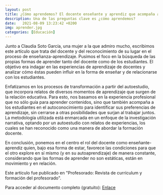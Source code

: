 ```yaml
---
layout: post
title: ¿Cómo aprendemos? El docente enseñante y aprendiz que acompaña a los estudiantes en su exploración hacia el (auto)aprendizaje
description: Una de las preguntas clave es ¿cómo aprendemos? 
date:   2021-08-09 13:23:42 +0200
img: aprender.jpg
categories: [Educación]
---
```


Junto a Claudia Soto García, una mujer a la que admiro mucho, escribimos este artículo que trata del docente y del reconocimiento de su lugar en el proceso de enseñanza-aprendizaje. Pusimos el foco en la búsqueda de las propias formas de aprender tanto del docente como de los estudiantes. El objetivo era indagar en las experiencias de aprendizaje de docentes y analizar cómo éstas pueden influir en la forma de enseñar y de relacionarse con los estudiantes. 

Enfatizamos en los procesos de transformación a partir del autoestudio, que incorpora relatos de diversos momentos de aprendizaje que surgen de la relación educativa. Para esto, nos basamos en la experiencia profesional que no sólo guía para aprender contenidos, sino que también acompaña a los estudiantes en el autoconocimiento para identificar sus preferencias de aprendizaje, sin cerrarse a otras posibilidades que surjan al trabajar juntos. La metodología utilizada está enmarcada en un enfoque de la investigación narrativa, optando por un autoestudio con relatos de experiencias, los cuales se han reconocido como una manera de abordar la formación docente. 

En conclusión, ponemos en el centro el rol del docente como enseñante-aprendiz quien, bajo esa forma de estar, favorece las condiciones para que el otro explore en sí mismo (y en su autoaprendizaje) de manera constante, considerando que las formas de aprender no son estáticas, están en movimiento y en relación.

Este artículo fue publicado en "Profesorado: Revista de currículum y formación del profesorado".

Para acceder al documento completo (gratuito): <a href="https://revistaseug.ugr.es/index.php/profesorado/article/view/8155" target="_blank">Enlace</a> 